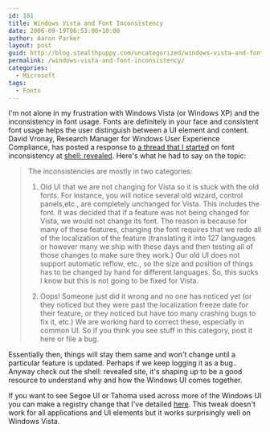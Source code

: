 ```yaml
---
id: 181
title: Windows Vista and Font Inconsistency
date: 2006-09-19T06:53:00+10:00
author: Aaron Parker
layout: post
guid: http://blog.stealthpuppy.com/uncategorized/windows-vista-and-font-inconsistency
permalink: /windows-vista-and-font-inconsistency/
categories:
  - Microsoft
tags:
  - Fonts
---
```

I'm not alone in my frustration with Windows Vista (or Windows XP) and the inconsistency in font usage. Fonts are definitely in your face and consistent font usage helps the user distinguish between a UI element and content. David Vronay, Research Manager for Windows User Experience Compliance, has posted a response to [a thread that I started](http://shellrevealed.com/forums/thread/493.aspx) on font inconsistency at [shell: revealed](http://shellrevealed.com/). Here's what he had to say on the topic:

> The inconsistencies are mostly in two categories:
> 
> 1) Old UI that we are not changing for Vista so it is stuck with the old fonts. For instance, you will notice several old wizard, control panels,etc., are completely unchanged for Vista. This includes the font. It was decided that if a feature was not being changed for Vista, we would not change its font. The reason is because for many of these features, changing the font requires that we redo all of the localization of the feature (translating it into 127 languages or however many we ship with these days and then testing all of those changes to make sure they work.) Our old UI does not support automatic reflow, etc., so the size and position of things has to be changed by hand for different languages. So, this sucks I know but this is not going to be fixed for Vista.
> 
> 2) Oops! Someone just did it wrong and no one has noticed yet (or they noticed but they were past the localization freeze date for their feature, or they noticed but have too many crashing bugs to fix it, etc.) We are working hard to correct these, especially in common UI. So if you think you see stuff in this category, post it here or file a bug.

Essentially then, things will stay them same and won't change until a particular feature is updated. Perhaps if we keep logging it as a bug.. Anyway check out the shell: revealed site, it's shaping up to be a good resource to understand why and how the Windows UI comes together.

If you want to see Segoe UI or Tahoma used across more of the Windows UI you can make a registry change that I've detailed [here](http://www.trustedaccess.info/blogs/travelling/archive/2006/08/25/UI-consistency-and-Microsoft-Sans-Serif.aspx). This tweak doesn't work for all applications and UI elements but it works surprisingly well on Windows Vista.